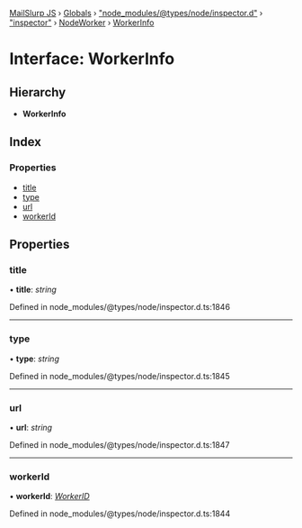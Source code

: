 [MailSlurp JS](../README.md) › [Globals](../globals.md) › ["node_modules/@types/node/inspector.d"](../modules/_node_modules__types_node_inspector_d_.md) › ["inspector"](../modules/_node_modules__types_node_inspector_d_._inspector_.md) › [NodeWorker](../modules/_node_modules__types_node_inspector_d_._inspector_.nodeworker.md) › [WorkerInfo](_node_modules__types_node_inspector_d_._inspector_.nodeworker.workerinfo.md)

# Interface: WorkerInfo

## Hierarchy

* **WorkerInfo**

## Index

### Properties

* [title](_node_modules__types_node_inspector_d_._inspector_.nodeworker.workerinfo.md#title)
* [type](_node_modules__types_node_inspector_d_._inspector_.nodeworker.workerinfo.md#type)
* [url](_node_modules__types_node_inspector_d_._inspector_.nodeworker.workerinfo.md#url)
* [workerId](_node_modules__types_node_inspector_d_._inspector_.nodeworker.workerinfo.md#workerid)

## Properties

###  title

• **title**: *string*

Defined in node_modules/@types/node/inspector.d.ts:1846

___

###  type

• **type**: *string*

Defined in node_modules/@types/node/inspector.d.ts:1845

___

###  url

• **url**: *string*

Defined in node_modules/@types/node/inspector.d.ts:1847

___

###  workerId

• **workerId**: *[WorkerID](../modules/_node_modules__types_node_inspector_d_._inspector_.nodeworker.md#workerid)*

Defined in node_modules/@types/node/inspector.d.ts:1844
